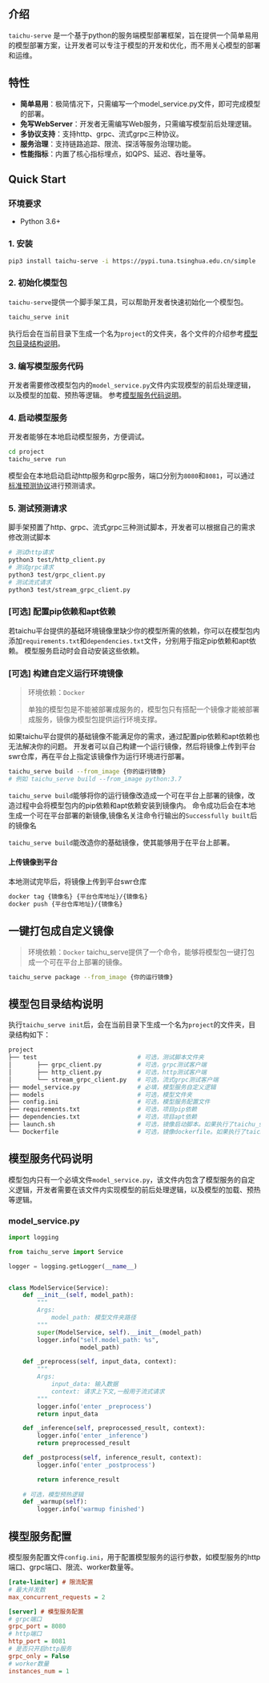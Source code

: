 ## 介绍

`taichu-serve` 是一个基于python的服务端模型部署框架，旨在提供一个简单易用的模型部署方案，让开发者可以专注于模型的开发和优化，而不用关心模型的部署和运维。

## 特性

-   **简单易用**：极简情况下，只需编写一个model_service.py文件，即可完成模型的部署。
-   **免写WebServer**：开发者无需编写Web服务，只需编写模型前后处理逻辑。
-   **多协议支持**：支持http、grpc、流式grpc三种协议。
-   **服务治理**：支持链路追踪、限流、探活等服务治理功能。
-   **性能指标**：内置了核心指标埋点，如QPS、延迟、吞吐量等。


## Quick Start

### 环境要求
-   Python 3.6+

### 1. 安装

```bash
pip3 install taichu-serve -i https://pypi.tuna.tsinghua.edu.cn/simple
```

### 2. 初始化模型包
`taichu-serve`提供一个脚手架工具，可以帮助开发者快速初始化一个模型包。
```bash
taichu_serve init
```
执行后会在当前目录下生成一个名为`project`的文件夹，各个文件的介绍参考[模型包目录结构说明](#模型包目录结构说明)。
### 3. 编写模型服务代码
开发者需要修改模型包内的`model_service.py`文件内实现模型的前后处理逻辑，以及模型的加载、预热等逻辑。
参考[模型服务代码说明](#模型服务代码说明)。
### 4. 启动模型服务
开发者能够在本地启动模型服务，方便调试。
```bash
cd project
taichu_serve run
```
模型会在本地启动启动http服务和grpc服务，端口分别为`8080`和`8081`，可以通过[标准预测协议](https://github.com/kserve/kserve/tree/master/docs/predict-api/v2)进行预测请求。

### 5. 测试预测请求
脚手架预置了http、grpc、流式grpc三种测试脚本，开发者可以根据自己的需求修改测试脚本
```bash
# 测试http请求
python3 test/http_client.py
# 测试grpc请求
python3 test/grpc_client.py
# 测试流式请求
python3 test/stream_grpc_client.py
```

### [可选] 配置pip依赖和apt依赖
若taichu平台提供的基础环境镜像里缺少你的模型所需的依赖，你可以在模型包内添加`requirements.txt`和`dependencies.txt`文件，分别用于指定pip依赖和apt依赖。
模型服务启动时会自动安装这些依赖。

### [可选] 构建自定义运行环境镜像
>环境依赖：`Docker`
> 
>单独的模型包是不能被部署成服务的，模型包只有搭配一个镜像才能被部署成服务，镜像为模型包提供运行环境支撑。

如果taichu平台提供的基础镜像不能满足你的需求，通过配置pip依赖和apt依赖也无法解决你的问题。
开发者可以自己构建一个运行镜像，然后将镜像上传到平台swr仓库，再在平台上指定该镜像作为运行环境进行部署。
```bash
taichu_serve build --from_image {你的运行镜像} 
# 例如 taichu_serve build --from_image python:3.7
```
`taichu_serve build`能够将你的运行镜像改造成一个可在平台上部署的镜像，改造过程中会将模型包内的pip依赖和apt依赖安装到镜像内。
命令成功后会在本地生成一个可在平台部署的新镜像,镜像名关注命令行输出的`Successfully built`后的镜像名

`taichu_serve build`能改造你的基础镜像，使其能够用于在平台上部署。

#### 上传镜像到平台
本地测试完毕后，将镜像上传到平台swr仓库
```bash
docker tag {镜像名} {平台仓库地址}/{镜像名}
docker push {平台仓库地址}/{镜像名}
```
## 一键打包成自定义镜像
>环境依赖：`Docker`
taichu_serve提供了一个命令，能够将模型包一键打包成一个可在平台上部署的镜像。
```bash
taichu_serve package --from_image {你的运行镜像} 
```
## 模型包目录结构说明
执行`taichu_serve init`后，会在当前目录下生成一个名为`project`的文件夹，目录结构如下：
```bash
project
├── test                            # 可选，测试脚本文件夹
│       ├── grpc_client.py          # 可选，grpc测试客户端
│       ├── http_client.py          # 可选，http测试客户端
│       └── stream_grpc_client.py   # 可选，流式grpc测试客户端
├── model_service.py                # 必填，模型服务自定义逻辑
├── models                          # 可选，模型文件夹
├── config.ini                      # 可选，模型服务配置文件
├── requirements.txt                # 可选，项目pip依赖
├── dependencies.txt                # 可选，项目apt依赖
├── launch.sh                       # 可选，镜像启动脚本。如果执行了taichu_serve build，会生成该文件，除非有特殊需求，否则不需要修改该文件
└── Dockerfile                      # 可选，镜像dockerfile。如果执行了taichu_serve build，会生成该文件，如有特殊需求，请基于该文件自行构建部署镜像
```

## 模型服务代码说明 
模型包内只有一个必填文件`model_service.py`，该文件内包含了模型服务的自定义逻辑，开发者需要在该文件内实现模型的前后处理逻辑，以及模型的加载、预热等逻辑。

### model_service.py
```python
import logging

from taichu_serve import Service

logger = logging.getLogger(__name__)


class ModelService(Service):
    def __init__(self, model_path):
        """
        Args:
            model_path: 模型文件夹路径
        """
        super(ModelService, self).__init__(model_path)
        logger.info("self.model_path: %s",
                    model_path)

    def _preprocess(self, input_data, context):
        """
        Args:
            input_data: 输入数据
            context: 请求上下文,一般用于流式请求
        """   
        logger.info('enter _preprocess')
        return input_data

    def _inference(self, preprocessed_result, context):
        logger.info('enter _inference')        
        return preprocessed_result

    def _postprocess(self, inference_result, context):
        logger.info('enter _postprocess')

        return inference_result
    
    # 可选，模型预热逻辑
    def _warmup(self):
        logger.info('warmup finished')
```

## 模型服务配置
模型服务配置文件`config.ini`，用于配置模型服务的运行参数，如模型服务的http端口、grpc端口、限流、worker数量等。
```ini
[rate-limiter] # 限流配置
# 最大并发数
max_concurrent_requests = 2

[server] # 模型服务配置
# grpc端口
grpc_port = 8080
# http端口
http_port = 8081 
# 是否只开启http服务
grpc_only = False
# worker数量
instances_num = 1 
```
